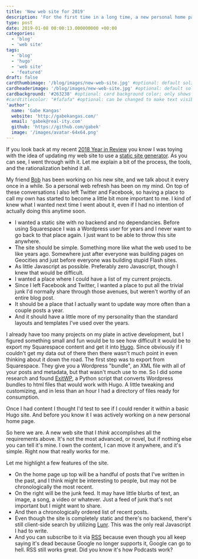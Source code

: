 ```yaml
---
title: 'New web site for 2019'
description: 'For the first time in a long time, a new personal home page!  I talk a bit about why, and the tools I used.'
type: post
date: 2019-01-08 00:00:13.000000000 +00:00
categories:
  - 'blog'
  - 'web site'
tags:
  - 'blog'
  - 'hugo'
  - 'web site'
  - 'featured'
draft: false
cardthumbimage: '/blog/images/new-web-site.jpg' #optional: default solid color if unset
cardheaderimage: '/blog/images/new-web-site.jpg' #optional: default solid color if unset
cardbackground: '#263238' #optional: card background color; only shows when no image specified
#cardtitlecolor: "#fafafa" #optional: can be changed to make text visible over card image
'author':
  name: 'Gabe Kangas'
  website: 'http://gabekangas.com/'
  email: 'gabek@real-ity.com'
  github: 'https://github.com/gabek'
  image: '/images/avatar-64x64.png'
---
```


If you look back at my recent [2018 Year in Review](/blog/2018/12/my-2018-in-review/) you know I was toying with the idea of updating my web site to use a [static site generator](https://www.staticgen.com/). As you can see, I went through with it. Let me explain a bit of the process, the tools, and the rationalization behind it all.

My friend [Bob](http://www.bobbyt.com) has been working on his new site, and we talk about it every once in a while. So a personal web refresh has been on my mind. On top of these conversations I also left Twitter and Facebook, so having a place to call my own has started to become a little bit more important to me. I kind of knew what I wanted next time I went about it, even if I had no intention of actually doing this anytime soon.

- I wanted a static site with no backend and no dependancies. Before using Squarespace I was a Wordpress user for years and I never want to go back to that place again. I just want to be able to throw this site anywhere.
- The site should be simple. Something more like what the web used to be like years ago. Somewhere just after everyone was building pages on Geocities and just before everyone was building stupid Flash sites.
- As little Javascript as possible. Preferably zero Javascript, though I knew that would be difficult.
- I wanted a place where I could have a list of my current projects.
- Since I left Facebook and Twitter, I wanted a place to put all the trivial junk I'd normally share through those avenues, but weren't worthy of an entire blog post.
- It should be a place that I actually want to update way more often than a couple posts a year.
- And it should have a little more of my personality than the standard layouts and templates I've used over the years.

I already have too many projects on my plate in active development, but I figured something small and fun would be to see how difficult it would be to export my Squarespace content and get it into [Hugo](https://gohugo.io/). Since obviously if I couldn't get my data out of there then there wasn't much point in even thinking about it down the road. The first step was to export from Squarespace. They give you a Wordpress "bundle", an XML file with all of your posts and metadata, but that wasn't much use to me. So I did some research and found [ExitWP](https://github.com/thomasf/exitwp), a Python script that converts Wordpress bundles to html files that would work with Hugo. A little tweaking and customizing, and in less than an hour I had a directory of files ready for consumption.

Once I had content I thought I'd test to see if I could render it within a basic Hugo site. And before you know it I was actively working on a new personal home page.

So here we are. A new web site that I _think_ accomplishes all the requirements above. It's not the most advanced, or novel, but if nothing else you can tell it's mine. I own the content, I can move it anywhere, and it's simple. Right now that really works for me.

Let me highlight a few features of the site.

- On the home page up top will be a handful of posts that I've written in the past, and I think might be interesting to people, but may not be chronologically the most recent.
- On the right will be the junk feed. It may have little blurbs of text, an image, a song, a video or whatever. Just a feed of junk that's not important but I might want to share.
- And then a chronologically ordered list of recent posts.
- Even though the site is completely static and there's no backend, there's still client-side search by utilizing [Lunr](http://lunrjs.com). This was the only real Javascript I had to write.
- And you can subscribe to it via [RSS](https://gabekangas.com/index.xml) because even though you all keep saying it's dead because Google no longer supports it, Google can go to hell. RSS still works great. Did you know it's how Podcasts work?
